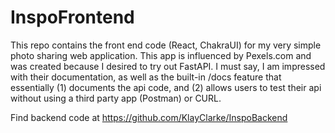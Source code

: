 # InspoFrontend

This repo contains the front end code (React, ChakraUI) for my very simple photo sharing web application. This app is influenced by Pexels.com and was created because I desired to try out FastAPI. I must say, I am impressed with their documentation, as well as the built-in /docs feature that essentially (1) documents the api code, and (2) allows users to test their api without using a third party app (Postman) or CURL.

Find backend code at https://github.com/KlayClarke/InspoBackend
